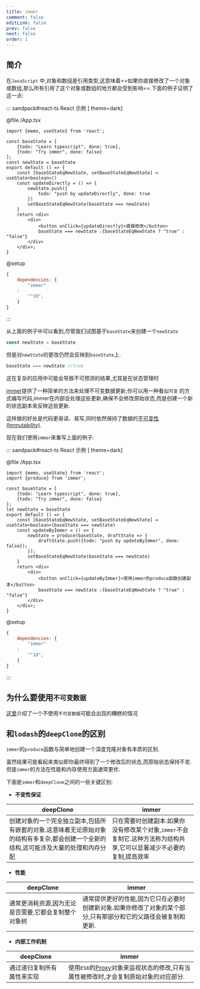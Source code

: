 ```yaml
---
title: immer
comment: false
editLink: false
prev: false
next: false
order: 1
---
```


## 简介

在`JavaScript`
中,对象和数组是引用类型,这意味着==如果你直接修改了一个对象或数组,那么所有引用了这个对象或数组的地方都会受到影响==.下面的例子证明了这一点:

::: sandpack#react-ts React 示例 [  theme=dark]

@file /App.tsx

```tsx
import {memo, useState} from 'react';

const baseState = [
    {todo: "Learn typescript", done: true},
    {todo: "Try immer", done: false}
];
const newState = baseState
export default () => {
    const [baseStateEqNewState, setBaseStateEqNewState] = useState<boolean>()
    const updateDirectly = () => {
        newState.push({
            todo: "push by updateDirectly", done: true
        })
        setBaseStateEqNewState(baseState === newState)
    }
    return <div>
        <div>
            <button onClick={updateDirectly}>直接修改</button>
            baseState === newState :{baseStateEqNewState ? "true" : "false"}
        </div>
    </div>;
}
```

@setup

```js
{
    dependencies: {
        "immer"
    :
        "^10",
    }
}
```

:::

从上面的例子中可以看到,尽管我们试图基于`baseState`来创建一个`newState`

```ts
const newState = baseState
```

但是对`newState`的更改仍然会反映到`baseState`上.

```ts
baseState === newState //true
```

这在复杂的应用中可能会导致不可预测的结果,尤其是在状态管理时

[immer](https://www.npmjs.com/package/immer)提供了一种简单的方法来处理不可变数据更新,你可以用一种看似`可变`
的方式编写代码,immer在内部会处理这些更新,确保不会修改原始状态,而是创建一个新的状态副本来反映这些更新.

这样做的好处是代码更易读、易写,同时依然保持了数据的[不可变性(Immutability)](../../../Terminology/不可变性(Immutability).md).

现在我们使用`immer`来重写上面的例子:

::: sandpack#react-ts React 示例 [  theme=dark]

@file /App.tsx

```tsx
import {memo, useState} from 'react';
import {produce} from 'immer';

const baseState = [
    {todo: "Learn typescript", done: true},
    {todo: "Try immer", done: false}
];
let newState = baseState
export default () => {
    const [baseStateEqNewState, setBaseStateEqNewState] = useState<boolean>(baseState === newState)
    const updateByImmer = () => {
        newState = produce(baseState, draftState => {
            draftState.push({todo: "push by updateByImmer", done: false});
        });
        setBaseStateEqNewState(baseState === newState)
    }
    return <div>
        <div>
            <button onClick={updateByImmer}>使用immer的produce函数创建副本</button>
            baseState === newState :{baseStateEqNewState ? "true" : "false"}
        </div>
    </div>;
}
```

@setup

```js
{
    dependencies: {
        "immer"
    :
        "^10",
    }
}
```

:::

## 为什么要使用`不可变数据`

[这里](https://poe.com/s/fItBeZ48i4KrnanlpJTF)介绍了一个不使用`不可变数据`可能会出现的糟糕的情况

## 和`lodash`的`deepClone`的区别

`immer`的`produce`函数与简单地创建一个深度克隆对象有本质的区别.

虽然结果可能看起来类似即你最终得到了一个修改后的状态,而原始状态保持不变.但是`immer`的方法在性能和内存使用方面通常更优.

下面是`immer`和`deepClone`之间的一些关键区别:

* **不变性保证**

| deepClone                                                             | immer                                                            |
 |-----------------------------------------------------------------------|------------------------------------------------------------------|
| 创建对象的一个完全独立副本,包括所有嵌套的对象.这意味着无论原始对象的结构有多复杂,都会创建一个全新的结构,这可能涉及大量的处理和内存分配 | 只在需要时创建副本.如果你没有修改某个对象,`immer`不会复制它.这种方法称为结构共享,它可以显著减少不必要的复制,提高效率 | 

* **性能**

| deepClone                   | immer                                                     |
 |-----------------------------|-----------------------------------------------------------|
| 通常更消耗资源,因为无论是否需要,它都会复制整个对象树 | 通常提供更好的性能,因为它只在必要时创建新对象.如果你修改了对象的某个部分,只有那部分和它的父路径会被复制和更新. |

* **内部工作机制**

| deepClone     | immer                                                                                                                                      |
 |---------------|--------------------------------------------------------------------------------------------------------------------------------------------|
| 通过递归复制所有属性来实现 | 使用`ES6`的[Proxy](https://developer.mozilla.org/en-US/docs/Web/JavaScript/Reference/Global_Objects/Proxy)对象来监视状态的修改,只有当属性被修改时,才会复制原始对象的对应部分. |
